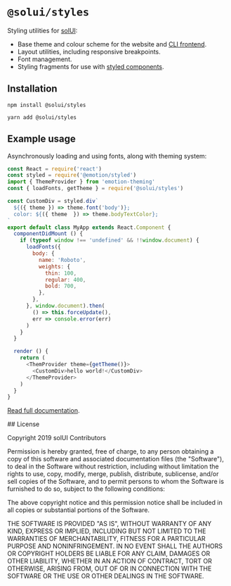 # `@solui/styles`

Styling utilities for [solUI](https://solui.dev):

* Base theme and colour scheme for the website and [CLI frontend](https://solui.dev/docs/commandline).
* Layout utilities, including responsive breakpoints.
* Font management.
* Styling fragments for use with [styled components](https://emotion.sh/docs/styled).

## Installation

```shell
npm install @solui/styles
```

```shell
yarn add @solui/styles
```

## Example usage

Asynchronously loading and using fonts, along with theming system:

```js
const React = require('react')
const styled = require('@emotion/styled')
import { ThemeProvider } from 'emotion-theming'
const { loadFonts, getTheme } = require('@solui/styles')

const CustomDiv = styled.div`
  ${({ theme }) => theme.font('body')};
  color: ${({ theme  }) => theme.bodyTextColor};
`
export default class MyApp extends React.Component {
  componentDidMount () {
    if (typeof window !== 'undefined' && !!window.document) {
      loadFonts({
        body: {
          name: 'Roboto',
          weights: {
            thin: 100,
            regular: 400,
            bold: 700,
          },
        },
      }, window.document).then(
        () => this.forceUpdate(),
        err => console.error(err)
      )
    }
  }

  render () {
    return (
      <ThemProvider theme={getTheme()}>
        <CustomDiv>hello world!</CustomDiv>
      </ThemeProvider>
    )
  }
}
```

[Read full documentation](https://solui.dev/docs/packages/styles).

## License

Copyright 2019 solUI Contributors

Permission is hereby granted, free of charge, to any person obtaining a copy of this software and associated documentation files (the "Software"), to deal in the Software without restriction, including without limitation the rights to use, copy, modify, merge, publish, distribute, sublicense, and/or sell copies of the Software, and to permit persons to whom the Software is furnished to do so, subject to the following conditions:

The above copyright notice and this permission notice shall be included in all copies or substantial portions of the Software.

THE SOFTWARE IS PROVIDED "AS IS", WITHOUT WARRANTY OF ANY KIND, EXPRESS OR IMPLIED, INCLUDING BUT NOT LIMITED TO THE WARRANTIES OF MERCHANTABILITY, FITNESS FOR A PARTICULAR PURPOSE AND NONINFRINGEMENT. IN NO EVENT SHALL THE AUTHORS OR COPYRIGHT HOLDERS BE LIABLE FOR ANY CLAIM, DAMAGES OR OTHER LIABILITY, WHETHER IN AN ACTION OF CONTRACT, TORT OR OTHERWISE, ARISING FROM, OUT OF OR IN CONNECTION WITH THE SOFTWARE OR THE USE OR OTHER DEALINGS IN THE SOFTWARE.

